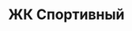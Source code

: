 ---
image: '/public/ЖК СПОРТИВНЫЙ/wNzBieHrnP8.webp'
title: 'ЖК Спортивный'
location: 'Калининский'
year: '2025'
buildingType: 'Монолитный'
urlPath: '/catalog/zhk-sportivniy'
---